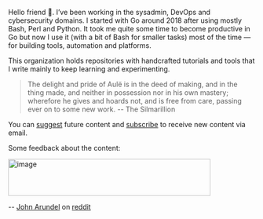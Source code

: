 Hello friend 👋. I’ve been working in the sysadmin, DevOps and cybersecurity domains. I started with Go around 2018 after using mostly Bash, Perl and Python. It took me quite some time to become productive in Go but now I use it (with a bit of Bash for smaller tasks) most of the time — for building tools, automation and platforms.

This organization holds repositories with handcrafted tutorials and tools that I write mainly to keep learning and experimenting.

> The delight and pride of Aulë is in the deed of making, and in the thing made, and neither in possession nor in his own mastery; wherefore he gives and hoards not, and is free from care, passing ever on to some new work. -- The Silmarillion

You can [suggest](https://github.com/orgs/go-monk/discussions/1) future content and [subscribe](https://go-monk.beehiiv.com/subscribe) to receive new content via email.

Some feedback about the content:

<img width="412" height="75" alt="image" src="https://github.com/user-attachments/assets/af5da5bc-a2c5-432e-9520-3489a57c3841" />

-- [John Arundel](https://bitfieldconsulting.com) on [reddit](https://www.reddit.com/r/golang/comments/1np884o/comment/nfz99xu)
